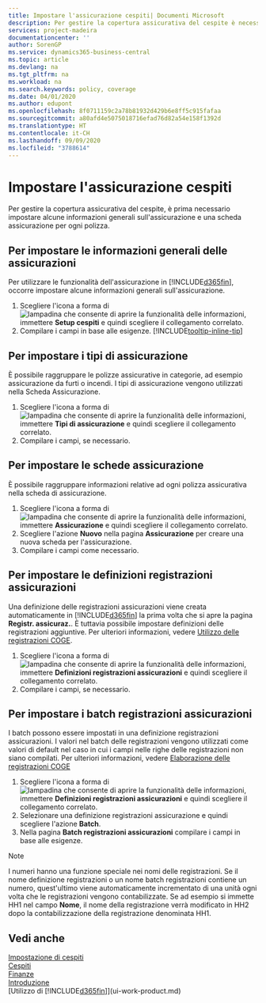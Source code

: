 ```yaml
---
title: Impostare l'assicurazione cespiti| Documenti Microsoft
description: Per gestire la copertura assicurativa del cespite è necessario impostare le informazioni generali sull'assicurazione e una scheda assicurazione.
services: project-madeira
documentationcenter: ''
author: SorenGP
ms.service: dynamics365-business-central
ms.topic: article
ms.devlang: na
ms.tgt_pltfrm: na
ms.workload: na
ms.search.keywords: policy, coverage
ms.date: 04/01/2020
ms.author: edupont
ms.openlocfilehash: 8f0711159c2a78b81932d429b6e8ff5c915fafaa
ms.sourcegitcommit: a80afd4e5075018716efad76d82a54e158f1392d
ms.translationtype: HT
ms.contentlocale: it-CH
ms.lasthandoff: 09/09/2020
ms.locfileid: "3788614"
---
```

# <a name="set-up-fixed-asset-insurance"></a>Impostare l'assicurazione cespiti
Per gestire la copertura assicurativa del cespite, è prima necessario impostare alcune informazioni generali sull'assicurazione e una scheda assicurazione per ogni polizza.

## <a name="to-set-up-general-insurance-information"></a>Per impostare le informazioni generali delle assicurazioni
Per utilizzare le funzionalità dell'assicurazione in [!INCLUDE[d365fin](includes/d365fin_md.md)], occorre impostare alcune informazioni generali sull'assicurazione.  

1. Scegliere l'icona a forma di ![lampadina che consente di aprire la funzionalità delle informazioni](media/ui-search/search_small.png "Informazioni sull'operazione che si desidera eseguire"), immettere **Setup cespiti** e quindi scegliere il collegamento correlato.  
2. Compilare i campi in base alle esigenze. [!INCLUDE[tooltip-inline-tip](includes/tooltip-inline-tip_md.md)]  

## <a name="to-set-up-insurance-types"></a>Per impostare i tipi di assicurazione
È possibile raggruppare le polizze assicurative in categorie, ad esempio assicurazione da furti o incendi. I tipi di assicurazione vengono utilizzati nella Scheda Assicurazione.

1. Scegliere l'icona a forma di ![lampadina che consente di aprire la funzionalità delle informazioni](media/ui-search/search_small.png "Informazioni sull'operazione che si desidera eseguire"), immettere **Tipi di assicurazione** e quindi scegliere il collegamento correlato.  
2. Compilare i campi, se necessario.

## <a name="to-set-up-insurance-cards"></a>Per impostare le schede assicurazione
È possibile raggruppare informazioni relative ad ogni polizza assicurativa nella scheda di assicurazione.  

1. Scegliere l'icona a forma di ![lampadina che consente di aprire la funzionalità delle informazioni](media/ui-search/search_small.png "Informazioni sull'operazione che si desidera eseguire"), immettere **Assicurazione** e quindi scegliere il collegamento correlato.  
2. Scegliere l'azione **Nuovo** nella pagina **Assicurazione** per creare una nuova scheda per l'assicurazione.  
3. Compilare i campi come necessario.

## <a name="to-set-up-insurance-journal-templates"></a>Per impostare le definizioni registrazioni assicurazioni
Una definizione delle registrazioni assicurazioni viene creata automaticamente in [!INCLUDE[d365fin](includes/d365fin_md.md)] la prima volta che si apre la pagina **Registr. assicuraz.**. È tuttavia possibile impostare definizioni delle registrazioni aggiuntive. Per ulteriori informazioni, vedere [Utilizzo delle registrazioni COGE](ui-work-general-journals.md).  

1. Scegliere l'icona a forma di ![lampadina che consente di aprire la funzionalità delle informazioni](media/ui-search/search_small.png "Informazioni sull'operazione che si desidera eseguire"), immettere **Definizioni registrazioni assicurazioni** e quindi scegliere il collegamento correlato.  
2. Compilare i campi, se necessario.

## <a name="to-set-up-insurance-journal-batches"></a>Per impostare i batch registrazioni assicurazioni
I batch possono essere impostati in una definizione registrazioni assicurazioni. I valori nel batch delle registrazioni vengono utilizzati come valori di default nel caso in cui i campi nelle righe delle registrazioni non siano compilati. Per ulteriori informazioni, vedere [Elaborazione delle registrazioni COGE](ui-work-general-journals.md)  

1. Scegliere l'icona a forma di ![lampadina che consente di aprire la funzionalità delle informazioni](media/ui-search/search_small.png "Informazioni sull'operazione che si desidera eseguire"), immettere **Definizioni registrazioni assicurazioni** e quindi scegliere il collegamento correlato.  
2. Selezionare una definizione registrazioni assicurazione e quindi scegliere l'azione **Batch**.
3. Nella pagina **Batch registrazioni assicurazioni** compilare i campi in base alle esigenze.

> [!NOTE]  
>   I numeri hanno una funzione speciale nei nomi delle registrazioni. Se il nome definizione registrazioni o un nome batch registrazioni contiene un numero, quest'ultimo viene automaticamente incrementato di una unità ogni volta che le registrazioni vengono contabilizzate. Se ad esempio si immette HH1 nel campo **Nome**, il nome della registrazione verrà modificato in HH2 dopo la contabilizzazione della registrazione denominata HH1.

## <a name="see-also"></a>Vedi anche
[Impostazione di cespiti](fa-setup.md)  
[Cespiti](fa-manage.md)  
[Finanze](finance.md)  
[Introduzione](product-get-started.md)  
[Utilizzo di [!INCLUDE[d365fin](includes/d365fin_md.md)]](ui-work-product.md)
